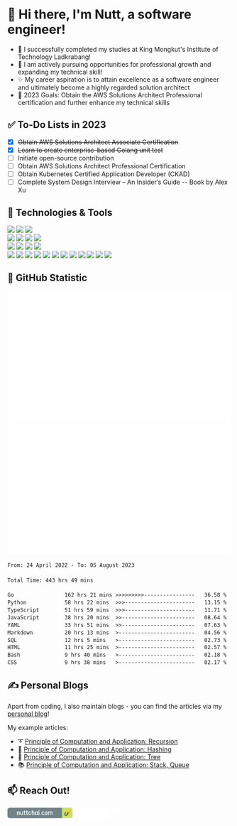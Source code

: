 # 💬 Hi there, I'm Nutt, a software engineer!

- 🔭 I successfully completed my studies at King Mongkut's Institute of Technology Ladkrabang!
- 🌱 I am actively pursuing opportunities for professional growth and expanding my technical skill!
- ✨ My career aspiration is to attain excellence as a software engineer and ultimately become a highly regarded solution architect
- 🥅 2023 Goals: Obtain the AWS Solutions Architect Professional certification and further enhance my technical skills

## ✅ To-Do Lists in 2023

- [x] ~~Obtain AWS Solutions Architect Associate Certification~~
- [x] ~~Learn to create enterprise-based Golang unit test~~
- [ ] Initiate open-source contribution
- [ ] Obtain AWS Solutions Architect Professional Certification
- [ ] Obtain Kubernetes Certified Application Developer (CKAD)
- [ ] Complete System Design Interview – An Insider’s Guide -- Book by Alex Xu

## 🔧 Technologies & Tools

![](https://img.shields.io/badge/OS-Linux-informational?style=flat&logo=linux&logoColor=white&color=2bbc8a)
![](https://img.shields.io/badge/Editor-VScode-informational?style=flat&logo=VisualStudioCode&logoColor=white&color=2bbc8a)
![](https://img.shields.io/badge/Cloud-AWS-informational?style=flat&logo=amazonaws&logoColor=white&color=2bbc8a)
<br />
![](https://img.shields.io/badge/Code-Python-informational?style=flat&logo=python&logoColor=white&color=3a9bdc)
![](https://img.shields.io/badge/Code-JavaScript-informational?style=flat&logo=javascript&logoColor=white&color=3a9bdc)
![](https://img.shields.io/badge/Code-CSharp-informational?style=flat&logo=csharp&logoColor=white&color=3a9bdc)
![](https://img.shields.io/badge/Code-Golang-informational?style=flat&logo=go&logoColor=white&color=3a9bdc)
<br />
![](https://img.shields.io/badge/Framework-Node.js-informational?style=flat&logo=node.js&logoColor=white&color=ff781f)
![](https://img.shields.io/badge/Framework-.NET-informational?style=flat&logo=.net&logoColor=white&color=ff781f)
![](https://img.shields.io/badge/Framework-Angular-informational?style=flat&logo=angular&logoColor=white&color=ff781f)
![](https://img.shields.io/badge/Framework-React-informational?style=flat&logo=react&logoColor=white&color=ff781f)
<br />
![](https://img.shields.io/badge/Tools-Git-informational?style=flat&logo=git&logoColor=white&color=957dad)
![](https://img.shields.io/badge/Tools-MySQL-informational?style=flat&logo=mysql&logoColor=white&color=957dad)
![](https://img.shields.io/badge/Tools-PostgreSQL-informational?style=flat&logo=postgresql&logoColor=white&color=957dad)
![](https://img.shields.io/badge/Tools-MongoDB-informational?style=flat&logo=mongodb&logoColor=white&color=957dad)
![](https://img.shields.io/badge/Tools-Redis-informational?style=flat&logo=redis&logoColor=white&color=957dad)
![](https://img.shields.io/badge/Tools-Docker-informational?style=flat&logo=docker&logoColor=white&color=957dad)
![](https://img.shields.io/badge/Tools-Kubernetes-informational?style=flat&logo=kubernetes&logoColor=white&color=957dad)
![](https://img.shields.io/badge/Tools-Jenkins-informational?style=flat&logo=jenkins&logoColor=white&color=957dad)
![](https://img.shields.io/badge/Tools-GitHub_Actions-informational?style=flat&logo=githubactions&logoColor=white&color=957dad)
![](https://img.shields.io/badge/Tools-Ansible-informational?style=flat&logo=ansible&logoColor=white&color=957dad)
![](https://img.shields.io/badge/Tools-Prometheus-informational?style=flat&logo=prometheus&logoColor=white&color=957dad)
![](https://img.shields.io/badge/Tools-Grafana-informational?style=flat&logo=grafana&logoColor=white&color=957dad)

## 👯 GitHub Statistic

![](https://raw.githubusercontent.com/nuttchai/github-stats/master/generated/overview.svg#gh-dark-mode-only)
![](https://raw.githubusercontent.com/nuttchai/github-stats/master/generated/languages.svg#gh-dark-mode-only)

<!--START_SECTION:waka-->

```txt
From: 24 April 2022 - To: 05 August 2023

Total Time: 443 hrs 49 mins

Go                162 hrs 21 mins >>>>>>>>>----------------   36.58 %
Python            58 hrs 22 mins  >>>----------------------   13.15 %
TypeScript        51 hrs 59 mins  >>>----------------------   11.71 %
JavaScript        38 hrs 20 mins  >>-----------------------   08.64 %
YAML              33 hrs 51 mins  >>-----------------------   07.63 %
Markdown          20 hrs 13 mins  >------------------------   04.56 %
SQL               12 hrs 5 mins   >------------------------   02.73 %
HTML              11 hrs 25 mins  >------------------------   02.57 %
Bash              9 hrs 40 mins   >------------------------   02.18 %
CSS               9 hrs 38 mins   >------------------------   02.17 %
```

<!--END_SECTION:waka-->

## &#x270d; Personal Blogs

Apart from coding, I also maintain blogs - you can find the articles via my [personal blog][medium]!

My example articles:

- ➰ [Principle of Computation and Application: Recursion](https://medium.com/@nuttchai/principle-of-computation-and-application-recursion-39ebf1fe0d88)
- 🔑 [Principle of Computation and Application: Hashing](https://medium.com/@nuttchai/principle-of-computation-and-application-hash-6965f15de2a0)
- 🌳 [Principle of Computation and Application: Tree](https://medium.com/@nuttchai/principle-of-computation-and-application-tree-1aaaefa51fdb)
- 📚 [Principle of Computation and Application: Stack, Queue](https://medium.com/@nuttchai/principle-of-computation-and-application-stack-queue-37bbbb754a13)

## 📫 Reach Out!

[<img align="left" alt="nuttchai.com" height="24.5px" src="./icons/nuttchai-web-btn.png" />][website-custom-icon]
[<img align="left" alt="nuttchai.com" height="24.5px" src="./icons/world.png" />][website]
[<img align="left" alt="nuttchai | GitLab" height="23px" src="./icons/gitlab.png" />][gitlab]
[<img align="left" alt="nuttchai | LinkedIn" height="23px" src="./icons/linkedin.png" />][linkedin]
[<img align="left" alt="nuttchai | Facebook" height="23px" src="./icons/facebook.png" />][facebook]
[<img align="left" alt="nuttchai | Medium" height="23px" src="./icons/medium.png" />][medium]

[website-custom-icon]: https://www.nuttchai.com
[website]: https://www.nuttchai.com
[gitlab]: https://gitlab.com/nuttchai
[linkedin]: https://www.linkedin.com/in/nuttchai/
[facebook]: https://www.facebook.com/nchairatana
[medium]: https://medium.com/@nuttchai

<!--
**nuttchai/nuttchai** is a ✨ _special_ ✨ repository because its `README.md` (this file) appears on your GitHub profile.

Here are some ideas to get you started:

- 🔭 I’m currently working on ...
- 🌱 I’m currently learning ...
- 👯 I’m looking to collaborate on ...
- 🤔 I’m looking for help with ...
- 💬 Ask me about ...
- 📫 How to reach me: ...
- 😄 Pronouns: ...
- ⚡ Fun fact: ...
-->
